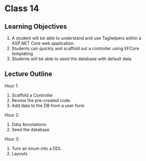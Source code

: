 # Class 14

## Learning Objectives
1. A student will be able to understand and use Taghelpers within a ASP.NET Core web application. 
2. Students can quickly and scaffold out a controller using EFCore templating
3. Students will be able to seed the database with default data 

## Lecture Outline

Hour 1:
1. Scaffold a Controller
2. Review the pre-created code.
3. Add data to the DB from a user form

Hour 2:
1. Data Annotations
2. Seed the database

Hour 3:
1. Turn an enum into a DDL
2. Layouts

